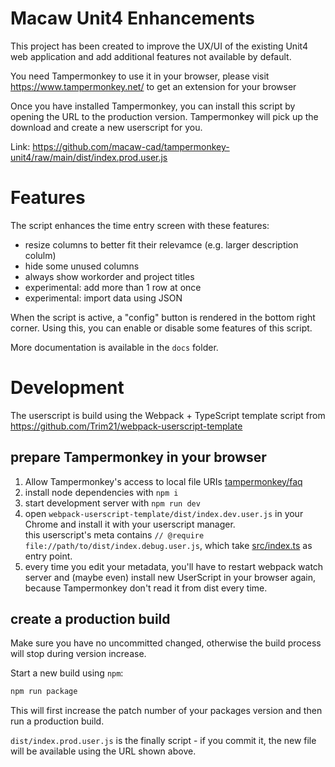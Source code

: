 # Macaw Unit4 Enhancements

This project has been created to improve the UX/UI of the existing Unit4 web application
and add additional features not available by default.

You need Tampermonkey to use it in your browser, please
visit https://www.tampermonkey.net/ to get an extension
for your browser

Once you have installed Tampermonkey, you can install this
script by opening the URL to the production version.
Tampermonkey will pick up the download and create a new
userscript for you.

Link: https://github.com/macaw-cad/tampermonkey-unit4/raw/main/dist/index.prod.user.js

# Features

The script enhances the time entry screen with these features:

* resize columns to better fit their relevamce (e.g. larger description colulm)
* hide some unused columns
* always show workorder and project titles
* experimental: add more than 1 row at once
* experimental: import data using JSON

When the script is active, a "config" button is rendered in the bottom right corner.
Using this, you can enable or disable some features of this script.

More documentation is available in the ```docs``` folder.

# Development

The userscript is build using the Webpack + TypeScript
template script from https://github.com/Trim21/webpack-userscript-template

## prepare Tampermonkey in your browser

1. Allow Tampermonkey's access to local file URIs [tampermonkey/faq](https://tampermonkey.net/faq.php?ext=dhdg#Q204)
2. install node dependencies with `npm i`
3. start development server with `npm run dev`
4. open `webpack-userscript-template/dist/index.dev.user.js` in your Chrome and install it with your userscript manager.
   <br>this userscript's meta contains `// @require file://path/to/dist/index.debug.user.js`,
   which take [src/index.ts](./src/index.ts) as entry point.
5. every time you edit your metadata, you'll have to restart
   webpack watch server and (maybe even) install new UserScript
   in your browser again, because Tampermonkey don't read it
   from dist every time.

## create a production build

Make sure you have no uncommitted changed, otherwise the
build process will stop during version increase.

Start a new build using `npm`:

```bash
npm run package
```

This will first increase the patch number of your packages
version and then run a production build.

`dist/index.prod.user.js` is the finally script - if you commit it, the new file will be
available using the URL shown above.
